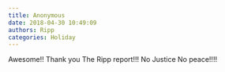 ```yaml
---
title: Anonymous
date: 2018-04-30 10:49:09
authors: Ripp
categories: Holiday
---
```


 Awesome!!  Thank you The Ripp report!!! No Justice No peace!!!!